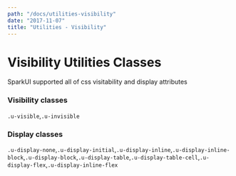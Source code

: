 ```yaml
---
path: "/docs/utilities-visibility"
date: "2017-11-07"
title: "Utilities - Visibility"
---
```

# Visibility Utilities Classes
SparkUI supported all of css visitability and display attributes

### Visibility classes
`.u-visible`,`.u-invisible`

### Display classes
`.u-display-none`,`.u-display-initial`,`.u-display-inline`,`.u-display-inline-block`,`.u-display-block`,`.u-display-table`,`.u-display-table-cell`,`.u-display-flex`,`.u-display-inline-flex`
